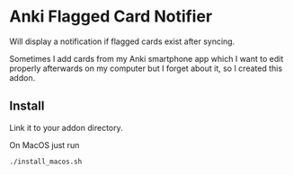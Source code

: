 # Anki Flagged Card Notifier

Will display a notification if flagged cards exist after syncing.

Sometimes I add cards from my Anki smartphone app which I want to edit properly afterwards on my computer but I forget
about it, so I created this addon.

## Install

Link it to your addon directory.

On MacOS just run
```sh
./install_macos.sh
```
